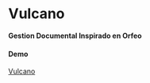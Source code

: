 <h1>Vulcano</h1>
<strong>Gestion Documental Inspirado en Orfeo</strong>

<h4>Demo</h4>
<a href="/www.vulcanos.herokuapp.com/" title="">Vulcano</a>
